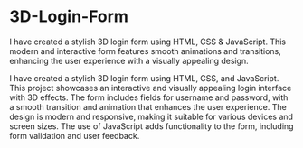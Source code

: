 # 3D-Login-Form
I have created a stylish 3D login form using HTML, CSS &amp; JavaScript. This modern and interactive form features smooth animations and transitions, enhancing the user experience with a visually appealing design.

I have created a stylish 3D login form using HTML, CSS, and JavaScript. This project showcases an interactive and visually appealing login interface with 3D effects. The form includes fields for username and password, with a smooth transition and animation that enhances the user experience. The design is modern and responsive, making it suitable for various devices and screen sizes. The use of JavaScript adds functionality to the form, including form validation and user feedback.
